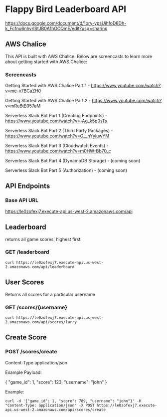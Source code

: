 # Flappy Bird Leaderboard API

https://docs.google.com/document/d/1ory-ypsUihfoD8Dh-k_Fcfnu6nhvrlStJB0A1hGCQmE/edit?usp=sharing

## AWS Chalice

This API is built with AWS Chalice. Below are screencasts to learn more about getting started with AWS Chalice:

### Screencasts

Getting Started with AWS Chalice Part 1 - https://www.youtube.com/watch?v=me-v7BCaZH0

Getting Started with AWS Chalice Part 2 - https://www.youtube.com/watch?v=mRuBtE057aM

Serverless Slack Bot Part 1 (Creating Endpoints) - https://www.youtube.com/watch?v=-Ag_k5p0sTs

Serverless Slack Bot Part 2 (Third Party Packages) - https://www.youtube.com/watch?v=G__hYyluwYM

Serverless Slack Bot Part 3 (Cloudwatch Events) - https://www.youtube.com/watch?v=m0HW-Bb70_c

Serverless Slack Bot Part 4 (DynamoDB Storage) - (coming soon)

Serverless Slack Bot Part 5 (Authorization) - (coming soon)



## API Endpoints

### Base API URL

https://le0zofexj7.execute-api.us-west-2.amazonaws.com/api

## Leaderboard 

returns all game scores, highest first

### GET /leaderboard

```
curl https://le0zofexj7.execute-api.us-west-2.amazonaws.com/api/leaderboard
```

## User Scores

Returns all scores for a particular username

### GET /scores/{username}

```
curl https://le0zofexj7.execute-api.us-west-2.amazonaws.com/api/scores/larry
```

## Create Score

### POST /scores/create

Content-Type application/json

Example Payload:

{
	"game_id": 1,
	"score": 123,
	"username": "john"
}

Example:

```
curl -d '{"game_id": 1, "score": 789, "username": "john"}' -H "Content-Type: application/json" -X POST https://le0zofexj7.execute-api.us-west-2.amazonaws.com/api/scores/create
```


